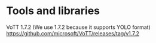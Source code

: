 # Tools and libraries

VoTT 1.7.2 (We use 1.7.2 because it supports YOLO format)
https://github.com/microsoft/VoTT/releases/tag/v1.7.2

